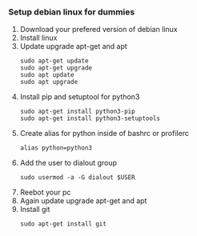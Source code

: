 ### Setup debian linux for dummies

1) Download your prefered version of debian linux
2) Install linux
3) Update upgrade apt-get and apt
    ```
    sudo apt-get update
    sudo apt-get upgrade
    sudo apt update
    sudo apt upgrade
    ```
4) Install pip and setuptool for python3
    ```
    sudo apt-get install python3-pip
    sudo apt-get install python3-setuptools
    ```
5) Create alias for python inside of bashrc or profilerc
    ```
    alias python=python3
    ```
6) Add the user to dialout group
    ```
    sudo usermod -a -G dialout $USER
    ```
7) Reebot your pc
8) Again update upgrade apt-get and apt
9) Install git 
    ```
    sudo apt-get install git
    ```
    
